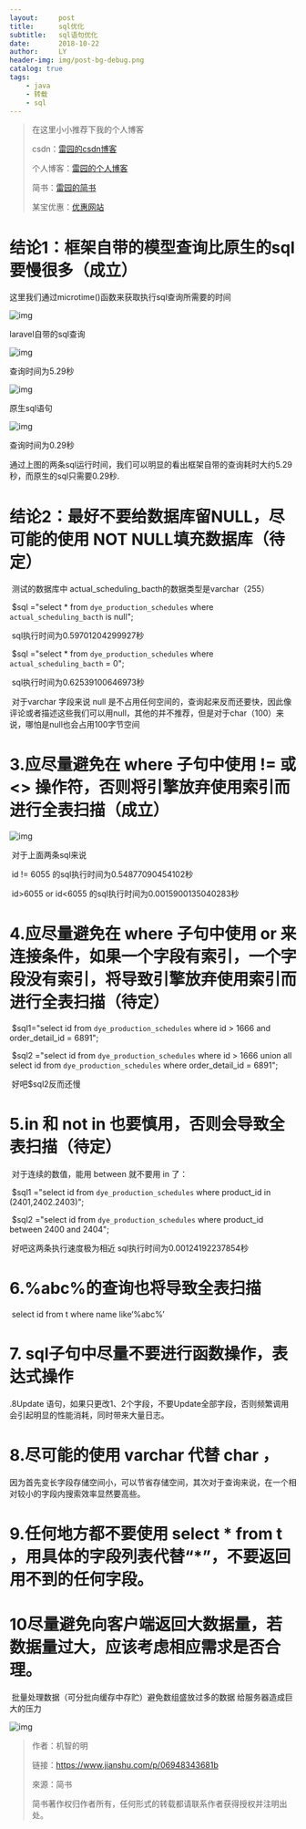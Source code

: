```yaml
---
layout:     post
title:      sql优化
subtitle:   sql语句优化
date:       2018-10-22
author:     LY
header-img: img/post-bg-debug.png
catalog: true
tags:
    - java
    - 转载
    - sql
---
```


> 在这里小小推荐下我的个人博客
>
> csdn：[雷园的csdn博客](https://blog.csdn.net/leiyuan2580)
>
> 个人博客：[雷园的个人博客](https://imlcl.store)
>
> 简书：[雷园的简书](https://www.jianshu.com/u/016322e40e1f)
>
> 某宝优惠：[优惠网站](www.innerstudent.group)

# 结论1：框架自带的模型查询比原生的sql要慢很多（成立）

这里我们通过microtime()函数来获取执行sql查询所需要的时间   

![img](https:////upload-images.jianshu.io/upload_images/13091615-f8abbf2b68f1a16b.png)

laravel自带的sql查询



![img](https:////upload-images.jianshu.io/upload_images/13091615-5a86275d7678dd85.png)

查询时间为5.29秒



![img](https:////upload-images.jianshu.io/upload_images/13091615-de1e2c9c56f391bf.png)

原生sql语句



![img](https:////upload-images.jianshu.io/upload_images/13091615-ca6b5a8e98d1ba33.png)

查询时间为0.29秒

​    通过上图的两条sql运行时间，我们可以明显的看出框架自带的查询耗时大约5.29秒，而原生的sql只需要0.29秒.

# 结论2：最好不要给数据库留NULL，尽可能的使用 NOT NULL填充数据库（待定）

​        测试的数据库中 actual_scheduling_bacth的数据类型是varchar（255）

​        $sql ="select * from `dye_production_schedules` where `actual_scheduling_bacth` is null";

​        sql执行时间为0.59701204299927秒

​        $sql ="select * from `dye_production_schedules` where `actual_scheduling_bacth` = 0";

​        sql执行时间为0.62539100646973秒

​        对于varchar 字段来说 null 是不占用任何空间的，查询起来反而还要快，因此像评论或者描述这些我们可以用null，其他的并不推荐，但是对于char（100）来说，哪怕是null也会占用100字节空间

# 3.应尽量避免在 where 子句中使用 != 或 <> 操作符，否则将引擎放弃使用索引而进行全表扫描（成立）



![img](https:////upload-images.jianshu.io/upload_images/13091615-2b339a12328e90fd.png)



​        对于上面两条sql来说 

​        id != 6055  的sql执行时间为0.54877090454102秒

​        id>6055 or id<6055 的sql执行时间为0.0015900135040283秒

# 4.应尽量避免在 where 子句中使用 or 来连接条件，如果一个字段有索引，一个字段没有索引，将导致引擎放弃使用索引而进行全表扫描（待定）

​         $sql1="select id from `dye_production_schedules` where id >  1666 and order_detail_id = 6891";

​        $sql2 ="select id from `dye_production_schedules` where id > 1666  union all select id from `dye_production_schedules` where order_detail_id = 6891";

​        好吧$sql2反而还慢

# 5.in 和 not in 也要慎用，否则会导致全表扫描（待定）

​    对于连续的数值，能用 between 就不要用 in 了：

​        $sql1 ="select id from `dye_production_schedules` where product_id in (2401,2402.2403)";

​        $sql2 ="select id from `dye_production_schedules` where product_id between 2400 and 2404";

​    好吧这两条执行速度极为相近   sql执行时间为0.00124192237854秒

# 6.%abc%的查询也将导致全表扫描

​    select id from t where name like‘%abc%’

# 7. sql子句中尽量不要进行函数操作，表达式操作

.8Update 语句，如果只更改1、2个字段，不要Update全部字段，否则频繁调用会引起明显的性能消耗，同时带来大量日志。

# 8.尽可能的使用 varchar 代替 char ，

​    因为首先变长字段存储空间小，可以节省存储空间，其次对于查询来说，在一个相对较小的字段内搜索效率显然要高些。 

# 9.任何地方都不要使用 select * from t ，用具体的字段列表代替“*”，不要返回用不到的任何字段。

# 10尽量避免向客户端返回大数据量，若数据量过大，应该考虑相应需求是否合理。

​        批量处理数据（可分批向缓存中存贮）避免数组盛放过多的数据 给服务器造成巨大的压力



![img](https:////upload-images.jianshu.io/upload_images/13091615-6e7a2f6fa3ebc595.png)



>
>
> 作者：机智的明
>
> 链接：https://www.jianshu.com/p/06948343681b
>
> 來源：简书
>
> 简书著作权归作者所有，任何形式的转载都请联系作者获得授权并注明出处。
